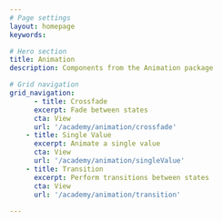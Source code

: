 ```yaml
---
# Page settings
layout: homepage
keywords:

# Hero section
title: Animation
description: Components from the Animation package

# Grid navigation
grid_navigation:
 	  - title: Crossfade
      excerpt: Fade between states
      cta: View
      url: '/academy/animation/crossfade'
    - title: Single Value
      excerpt: Animate a single value
      cta: View
      url: '/academy/animation/singleValue'
    - title: Transition
      excerpt: Perform transitions between states
      cta: View
      url: '/academy/animation/transition'
      
---
```

